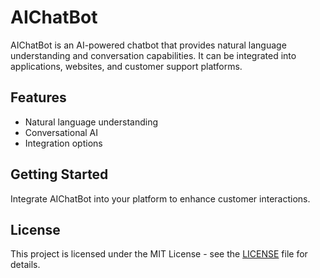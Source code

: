 # AIChatBot

AIChatBot is an AI-powered chatbot that provides natural language understanding and conversation capabilities. It can be integrated into applications, websites, and customer support platforms.

## Features
- Natural language understanding
- Conversational AI
- Integration options

## Getting Started
Integrate AIChatBot into your platform to enhance customer interactions.

## License
This project is licensed under the MIT License - see the [LICENSE](LICENSE) file for details.
